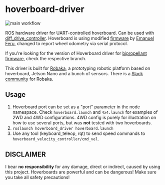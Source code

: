 # hoverboard-driver
![main workflow](https://github.com/alex-makarov/hoverboard-driver/actions/workflows/main.yml/badge.svg)

ROS hardware driver for UART-controlled hoverboard. Can be used with [diff_drive_controller](http://wiki.ros.org/diff_drive_controller). Hoverboard is using modified [firmware](https://github.com/alex-makarov/hoverboard-firmware-hack-FOC) by [Emanuel Feru](https://github.com/EmanuelFeru), changed to report wheel odometry via serial protocol.

If you're looking for the version of Hoverboard driver for 
 [bipropellant firmware](https://github.com/bipropellant/bipropellant-hoverboard-firmware), check the respective branch.

This driver is built for [Robaka](https://github.com/alex-makarov/robaka-ros), a prototyping robotic platform based on hoverboard, Jetson Nano and a bunch of sensors. There is a [Slack community](https://join.slack.com/t/robaka/shared_invite/zt-q52yfvnl-IP0h~JDOmgh3VmJ7Hh69Jw) for Robaka.

## Usage

1. Hoverboard port can be set as a "port" parameter in the node namespace. Check `hoverboard.launch` and `4x4.launch` for examples of 2WD and 4WD configurations. 4WD config is purely for illustration on how to use several ports, but was **not** tested with two hoverboards.
2. `roslaunch hoverboard_driver hoverboard.launch`
3. Use any tool (keyboard_teleop, rqt) to send speed commands to `hoverboard_velocity_controller/cmd_vel`.

## DISCLAIMER
I bear **no responsibility** for any damage, direct or indirect, caused by using this project. Hoverboards are powerful and can be dangerous! Make sure you take all safety precautions!
